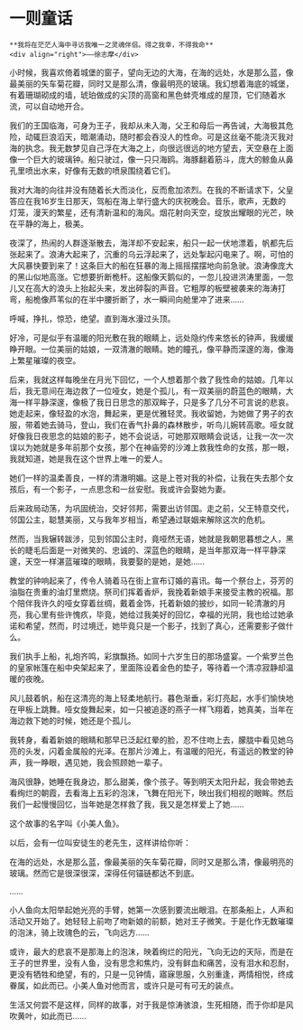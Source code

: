 # 一则童话

``` admonish note
**我将在茫茫人海中寻访我唯一之灵魂伴侣。得之我幸，不得我命**       
<div align="right">——徐志摩</div>
```

小时候，我喜欢倚着城堡的窗子，望向无边的大海，在海的远处，水是那么蓝，像最美丽的矢车菊花瓣，同时又是那么清，像最明亮的玻璃。我幻想着海底的城堡，有着珊瑚砌成的墙，琥珀做成的尖顶的高窗和黑色蚌壳堆成的屋顶，它们随着水流，可以自动地开合。

我们的王国临海，可身为王子，我却从未入海，父王和母后一再告诫，大海极其危险，动辄巨浪滔天，暗潮涌动，随时都会吞没人的性命。可是这丝毫不能浇灭我对海的执念。我无数梦见自己浮在大海之上，向很远很远的地方望去，天空悬在上面像一个巨大的玻璃钟。船只驶过，像一只只海鸥。海豚翻着筋斗，庞大的鲸鱼从鼻孔里喷出水来，好像有无数的喷泉围绕着它们。

我对大海的向往并没有随着长大而淡化，反而愈加浓烈。在我的不断请求下，父皇答应在我16岁生日那天，驾船在海上举行盛大的庆祝晚会。音乐，歌声，无数的灯笼，漫天的繁星，还有清新温和的海风。烟花射向天空，绽放出耀眼的光芒，映在平静的海上，极美。

夜深了，热闹的人群逐渐散去，海洋却不安起来，船只一起一伏地漂着，帆都先后张起来了。浪涛大起来了，沉重的乌云浮起来了，远处掣起闪电来了。啊，可怕的大风暴快要到来了！这条巨大的船在狂暴的海上摇摇摆摆地向前急驶。浪涛像庞大的黑山似地高涨。它想要折断桅杆。这船像天鹅似的，一忽儿投进洪涛里面，一忽儿又在高大的浪头上抬起头来，发出碎裂的声音。它粗厚的板壁被袭来的海涛打弯，船桅像芦苇似的在半中腰折断了，水一瞬间向舱里冲了进来……

呼喊，挣扎，惊恐，绝望。直到海水漫过头顶。

好冷，可是似乎有温暖的阳光敷在我的眼睛上，远处隐约传来悠长的钟声，我缓缓睁开眼。一位美丽的姑娘，一双清澈的眼睛。她的瞳孔，像平静而深邃的海，像海上繁星璀璨的夜空。

后来，我就这样每晚坐在月光下回忆，一个人想着那个救了我性命的姑娘。几年以后，我无意间在海边救了一位哑女，她是个孤儿，有一双美丽的蔚蓝色的眼睛，大海一样平静深邃，像极了我日日思念的那双眸子，只是多了几分不可言说的悲哀。她走起来，像轻盈的水泡，舞起来，更是优雅轻灵。我收留她，为她做了男子的衣服，带着她去骑马，登山，我们在香气扑鼻的森林散步，听鸟儿婉转高歌。哑女就好像我日夜思念的姑娘的影子，她不会说话，可她那双眼睛会说话，让我一次一次误以为她就是多年前那个女孩，那个在神庙旁的沙滩上救我性命的女孩，那一眼，我就知道，她是我在这个世界上唯一的爱人。

她们一样的温柔善良，一样的清澈明媚。这是上苍对我的补偿，让我在失去那个女孩后，有一个影子，一点思念和一丝安慰。我或许会娶她为妻。

后来政局动荡，为巩固统治，交好邻邦，需要出访邻国。走之前，父王特意交代，邻国公主，聪慧美丽，又与我年岁相当，希望通过联姻来解除这次的危机。

然而，当我辗转跋涉，见到邻国公主时，竟哑然无语，她就是我朝思暮想之人，黑长的睫毛后面是一对微笑的、忠诚的、深蓝色的眼睛，是当年那双海一样平静深邃，天空一样湛蓝璀璨的眼睛，我要娶的是她，是她……

教堂的钟响起来了，传令人骑着马在街上宣布订婚的喜讯。每一个祭台上，芬芳的油脂在贵重的油灯里燃烧。祭司们挥着香炉，我挽着新娘手来接受主教的祝福。那个陪伴我许久的哑女穿着丝绸，戴着金饰，托着新娘的披纱，如同一轮清澈的月亮，我心里有些许愧疚，毕竟，她给过我美好的回忆，幸福的光阴，我也给过她承诺和希望，然而，时过境迁，她毕竟只是一个影子，找到了真心，还需要影子做什么。

我们执手上船，礼炮齐鸣，彩旗飘扬。如同十六岁生日的那场盛宴。一个紫罗兰色的皇家帐篷在船中央架起来了，里面陈设着金色的垫子，等待着一个清凉寂静却温暖的夜晚。

风儿鼓着帆，船在这清亮的海上轻柔地航行。暮色渐垂，彩灯亮起，水手们愉快地在甲板上跳舞。哑女旋舞起来，如一只被追逐的燕子一样飞翔着，她真美，当年在海边救下她的时候，她还是个孤儿。

我转身，看着新娘的眼睛和那早已泛起红晕的脸，忍不住吻上去，朦胧中看见她乌亮的头发，闪着金属般的光泽。在那片沙滩上，有温暖的阳光，有遥远的教堂的钟声，我一睁眼，遇见她，我会照顾她一辈子。

海风很静，她睡在我身边，那么甜美，像个孩子。等到明天太阳升起，我会带她去看绚烂的朝霞，去看海上五彩的泡沫，飞舞在阳光下，映出我们相视的眼眸。然后我们一起慢慢回忆，当年她是怎样救了我，我又是怎样爱上了她……

这个故事的名字叫《小美人鱼》。

以后，会有一位叫安徒生的老先生，这样讲给你听：

在海的远处，水是那么蓝，像最美丽的矢车菊花瓣，同时又是那么清，像最明亮的玻璃。然而它是很深很深，深得任何锚链都达不到底。

……

小人鱼向太阳举起她光亮的手臂，她第一次感到要流出眼泪。在那条船上，人声和活动又开始了。她轻轻上前吻了吻新娘的前额，她对王子微笑。于是化作无数璀璨的泡沫，骑上玫瑰色的云，飞向远方……

或许，最大的悲哀不是那海上的泡沫，映着绚烂的阳光，飞向无边的天际，而是在王子的世界里，没有人鱼，没有思念和焦灼，没有鲜血和痛苦，没有泪水和忍耐，更没有牺牲和绝望，有的，只是一见钟情，寤寐思服，久别重逢，两情相悦，终成眷属，如此而已。小美人鱼对他而言，或许只是可有可无的装点。

生活又何尝不是这样，同样的故事，对于我是惊涛骇浪，生死相随，而于你却是风吹黄叶，如此而已……

